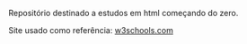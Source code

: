 Repositório destinado a estudos em html começando do zero.

Site usado como referência: <a href="https://www.w3schools.com">w3schools.com</a>
